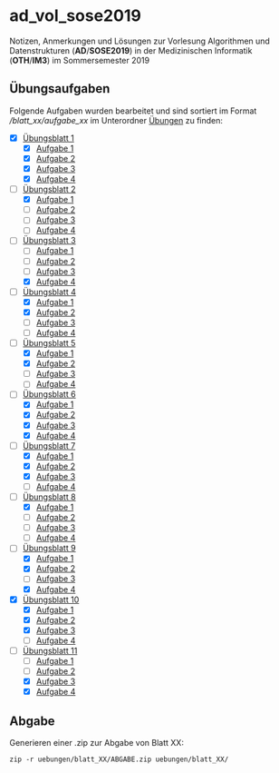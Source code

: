 # ad_vol_sose2019

Notizen, Anmerkungen und Lösungen zur Vorlesung Algorithmen und Datenstrukturen (**AD**/**SOSE2019**) in der Medizinischen Informatik (**OTH**/**IM3**) im Sommersemester 2019

## Übungsaufgaben

Folgende Aufgaben wurden bearbeitet und sind sortiert im Format _/blatt_xx/aufgabe_xx_ im Unterordner [Übungen](/uebungen) zu finden:

- [x] [Übungsblatt 1](/uebungen/blatt_01/)
  - [x] [Aufgabe 1](/uebungen/blatt_01/aufgabe_01/)
  - [x] [Aufgabe 2](/uebungen/blatt_01/aufgabe_02/)
  - [x] [Aufgabe 3](/uebungen/blatt_01/aufgabe_03/)
  - [x] [Aufgabe 4](/uebungen/blatt_01/aufgabe_04/)

- [ ] [Übungsblatt 2](/uebungen/blatt_02/)
  - [x] [Aufgabe 1](/uebungen/blatt_02/aufgabe_01/)
  - [ ] [Aufgabe 2](/uebungen/blatt_02/aufgabe_02/)
  - [ ] [Aufgabe 3](/uebungen/blatt_02/aufgabe_03/)
  - [ ] [Aufgabe 4](/uebungen/blatt_02/aufgabe_04/)

- [ ] [Übungsblatt 3](/uebungen/blatt_03/)
  - [ ] [Aufgabe 1](/uebungen/blatt_03/aufgabe_01/)
  - [ ] [Aufgabe 2](/uebungen/blatt_03/aufgabe_02/)
  - [ ] [Aufgabe 3](/uebungen/blatt_03/aufgabe_03/)
  - [x] [Aufgabe 4](/uebungen/blatt_03/aufgabe_04/)

- [ ] [Übungsblatt 4](/uebungen/blatt_04/)
  - [x] [Aufgabe 1](/uebungen/blatt_04/aufgabe_01/)
  - [x] [Aufgabe 2](/uebungen/blatt_04/aufgabe_02/)
  - [ ] [Aufgabe 3](/uebungen/blatt_04/aufgabe_03/)
  - [ ] [Aufgabe 4](/uebungen/blatt_04/aufgabe_04/)

- [ ] [Übungsblatt 5](/uebungen/blatt_05/)
  - [x] [Aufgabe 1](/uebungen/blatt_05/aufgabe_01/)
  - [x] [Aufgabe 2](/uebungen/blatt_05/aufgabe_02/)
  - [ ] [Aufgabe 3](/uebungen/blatt_05/aufgabe_03/)
  - [ ] [Aufgabe 4](/uebungen/blatt_05/aufgabe_04/)

- [ ] [Übungsblatt 6](/uebungen/blatt_06/)
  - [x] [Aufgabe 1](/uebungen/blatt_06/aufgabe_01/)
  - [x] [Aufgabe 2](/uebungen/blatt_06/aufgabe_02/)
  - [x] [Aufgabe 3](/uebungen/blatt_06/aufgabe_03/)
  - [x] [Aufgabe 4](/uebungen/blatt_06/aufgabe_04/)

- [ ] [Übungsblatt 7](/uebungen/blatt_07/)
  - [x] [Aufgabe 1](/uebungen/blatt_07/aufgabe_01/)
  - [x] [Aufgabe 2](/uebungen/blatt_07/aufgabe_02/)
  - [x] [Aufgabe 3](/uebungen/blatt_07/aufgabe_03/)
  - [ ] [Aufgabe 4](/uebungen/blatt_07/aufgabe_04/)

- [ ] [Übungsblatt 8](/uebungen/blatt_08/)
  - [x] [Aufgabe 1](/uebungen/blatt_08/aufgabe_01/)
  - [ ] [Aufgabe 2](/uebungen/blatt_08/aufgabe_02/)
  - [ ] [Aufgabe 3](/uebungen/blatt_08/aufgabe_03/)
  - [ ] [Aufgabe 4](/uebungen/blatt_08/aufgabe_04/)

- [ ] [Übungsblatt 9](/uebungen/blatt_09/)
  - [x] [Aufgabe 1](/uebungen/blatt_09/aufgabe_01/)
  - [x] [Aufgabe 2](/uebungen/blatt_09/aufgabe_02/)
  - [ ] [Aufgabe 3](/uebungen/blatt_09/aufgabe_03/)
  - [x] [Aufgabe 4](/uebungen/blatt_09/aufgabe_04/)

- [x] [Übungsblatt 10](/uebungen/blatt_10/)
  - [x] [Aufgabe 1](/uebungen/blatt_10/aufgabe_01/)
  - [x] [Aufgabe 2](/uebungen/blatt_10/aufgabe_02/)
  - [x] [Aufgabe 3](/uebungen/blatt_10/aufgabe_03/)
  - [ ] [Aufgabe 4](/uebungen/blatt_10/aufgabe_04/)

- [ ] [Übungsblatt 11](/uebungen/blatt_11/)
  - [ ] [Aufgabe 1](/uebungen/blatt_11/aufgabe_01/)
  - [ ] [Aufgabe 2](/uebungen/blatt_11/aufgabe_02/)
  - [x] [Aufgabe 3](/uebungen/blatt_11/aufgabe_03/)
  - [x] [Aufgabe 4](/uebungen/blatt_11/aufgabe_04/)

## Abgabe

Generieren einer .zip zur Abgabe von Blatt XX:

    zip -r uebungen/blatt_XX/ABGABE.zip uebungen/blatt_XX/
